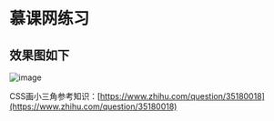 # 慕课网练习
## 效果图如下
![image](http://ww3.sinaimg.cn/large/0060lm7Tly1fjdn48jqmgj311h25qx6r.jpg)

CSS画小三角参考知识：[https://www.zhihu.com/question/35180018](https://www.zhihu.com/question/35180018)